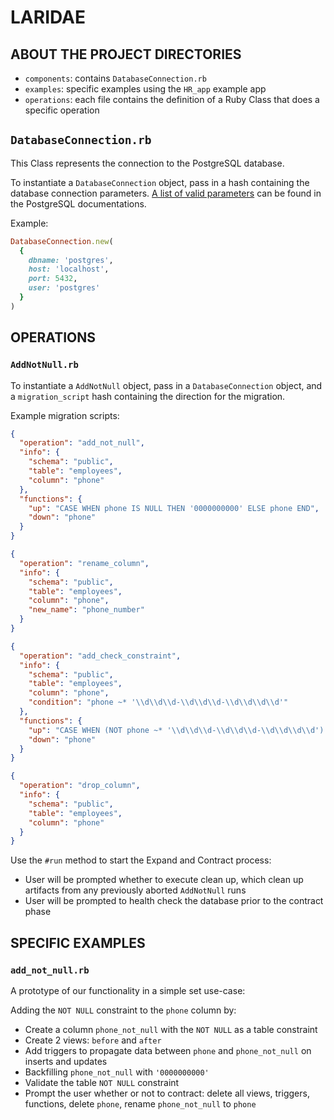 # LARIDAE

## ABOUT THE PROJECT DIRECTORIES

- `components`: contains `DatabaseConnection.rb`
- `examples`: specific examples using the `HR_app` example app
- `operations`: each file contains the definition of a Ruby Class that does a specific operation

## `DatabaseConnection.rb`

This Class represents the connection to the PostgreSQL database.

To instantiate a `DatabaseConnection` object, pass in a hash containing the database connection parameters. [A list of valid parameters](https://www.postgresql.org/docs/current/libpq-connect.html#LIBPQ-PARAMKEYWORDS) can be found in the PostgreSQL documentations.

Example:

```ruby
DatabaseConnection.new(
  {
    dbname: 'postgres',
    host: 'localhost',
    port: 5432,
    user: 'postgres'
  }
)
```

## OPERATIONS

### `AddNotNull.rb`

To instantiate a `AddNotNull` object, pass in a `DatabaseConnection` object, and a `migration_script` hash containing the direction for the migration.

Example migration scripts:

```json
{
  "operation": "add_not_null",
  "info": {
    "schema": "public",
    "table": "employees",
    "column": "phone"
  },
  "functions": {
    "up": "CASE WHEN phone IS NULL THEN '0000000000' ELSE phone END",
    "down": "phone"
  }
}
```

```json
{
  "operation": "rename_column",
  "info": {
    "schema": "public",
    "table": "employees",
    "column": "phone",
    "new_name": "phone_number"
  }
}
```

```json
{
  "operation": "add_check_constraint",
  "info": {
    "schema": "public",
    "table": "employees",
    "column": "phone",
    "condition": "phone ~* '\\d\\d\\d-\\d\\d\\d-\\d\\d\\d\\d'"
  },
  "functions": {
    "up": "CASE WHEN (NOT phone ~* '\\d\\d\\d-\\d\\d\\d-\\d\\d\\d\\d') THEN '000-000-0000' ELSE phone END",
    "down": "phone"
  }
}
```

```json
{
  "operation": "drop_column",
  "info": {
    "schema": "public",
    "table": "employees",
    "column": "phone"
  }
}
```

Use the `#run` method to start the Expand and Contract process:

- User will be prompted whether to execute clean up, which clean up artifacts from any previously aborted `AddNotNull` runs
- User will be prompted to health check the database prior to the contract phase

## SPECIFIC EXAMPLES

### `add_not_null.rb`

A prototype of our functionality in a simple set use-case:

Adding the `NOT NULL` constraint to the `phone` column by:

- Create a column `phone_not_null` with the `NOT NULL` as a table constraint
- Create 2 views: `before` and `after`
- Add triggers to propagate data between `phone` and `phone_not_null` on inserts and updates
- Backfilling `phone_not_null` with `'0000000000'`
- Validate the table `NOT NULL` constraint
- Prompt the user whether or not to contract: delete all views, triggers, functions, delete `phone`, rename `phone_not_null` to `phone`
